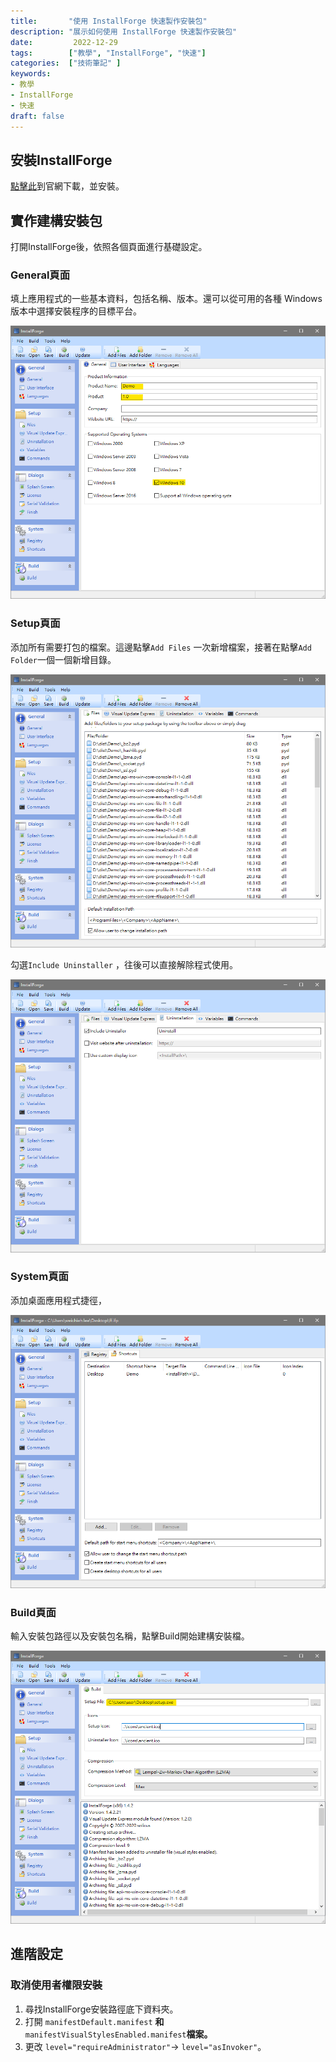 ```yaml
---
title:       "使用 InstallForge 快速製作安裝包"
description: "展示如何使用 InstallForge 快速製作安裝包"
date:         2022-12-29
tags:        ["教學", "InstallForge", "快速"]
categories:  ["技術筆記" ]
keywords:
- 教學
- InstallForge
- 快速
draft: false
---
```



## 安裝****InstallForge****

[點擊此](https://installforge.net/download/#)到官網下載，並安裝。

## 實作建構安裝包

打開InstallForge後，依照各個頁面進行基礎設定。

### General頁面

填上應用程式的一些基本資料，包括名稱、版本。還可以從可用的各種 Windows 版本中選擇安裝程序的目標平台。

![Untitled.png](images/Untitled.png " ")

### Setup頁面

添加所有需要打包的檔案。這邊點擊`Add Files` 一次新增檔案，接著在點擊`Add Folder`一個一個新增目錄。

![Untitled 1.png](images/Untitled_1.png " ")

勾選`Include Uninstaller` ，往後可以直接解除程式使用。

![Untitled 2.png](images/Untitled_2.png " ")

### System頁面

添加桌面應用程式捷徑，

![Untitled 3.png](images/Untitled_3.png " ")

### Build頁面

輸入安裝包路徑以及安裝包名稱，點擊Build開始建構安裝檔。

![Untitled 4.png](images/Untitled_4.png " ")


## 進階設定

### 取消使用者權限安裝

1. 尋找InstallForge安裝路徑底下資料夾。
2. 打開 `manifestDefault.manifest` **和** `manifestVisualStylesEnabled.manifest`**檔案。**
3. 更改 `level="requireAdministrator"`→ `level="asInvoker"`。